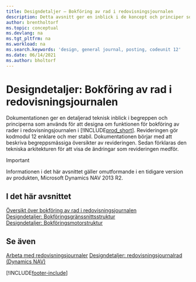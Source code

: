 ```yaml
---
title: Designdetaljer – Bokföring av rad i redovisningsjournalen
description: Detta avsnitt ger en inblick i de koncept och principer som används för att omdesigna funktionen för bokföring av rader i redovisningsjournalen i Business Central.
author: brentholtorf
ms.topic: conceptual
ms.devlang: na
ms.tgt_pltfrm: na
ms.workload: na
ms.search.keywords: 'design, general journal, posting, codeunit 12'
ms.date: 06/14/2021
ms.author: bholtorf
---
```

# <a name="design-details-general-journal-post-line"></a>Designdetaljer: Bokföring av rad i redovisningsjournalen

Dokumentationen ger en detaljerad teknisk inblick i begreppen och principerna som används för att designa om funktionen för bokföring av rader i redovisningsjournalen i [!INCLUDE[prod_short](includes/prod_short.md)]. Revideringen gör kodmodul 12 enklare och mer stabil. Dokumentationen börjar med att beskriva begreppsmässiga översikter av revideringen. Sedan förklaras den tekniska arkitekturen för att visa de ändringar som revideringen medför.  

> [!IMPORTANT]
> Informationen i det här avsnittet gäller omutformande i en tidigare version av produkten, Microsoft Dynamics NAV 2013 R2.

## <a name="in-this-section"></a>I det här avsnittet

[Översikt över bokföring av rad i redovisningsjournalen](design-details-general-journal-post-line-overview.md)  
[Designdetaljer: Bokföringsgränssnittsstruktur](design-details-posting-interface-structure.md)  
[Designdetaljer: Bokföringsmotorstruktur](design-details-posting-engine-structure.md)  

## <a name="see-also"></a>Se även

[Arbeta med redovisningsjournaler](ui-work-general-journals.md)
[Designdetaljer: redovisningsjournalrad (Dynamics NAV)](/dynamics-nav-app/design-details-general-journal-post-line)  

[!INCLUDE[footer-include](includes/footer-banner.md)]
